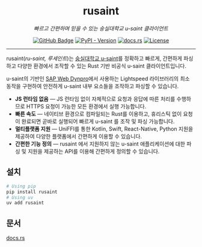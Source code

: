 <h1 align="center">rusaint</h1>
<p align="center" style="font-style: italic;">빠르고 간편하며 믿을 수 있는 숭실대학교 u-saint 클라이언트</p>
<p align="center">
    <a href="https://github.com/EATSTEAK/rusaint"><img alt="GitHub Badge" src="https://img.shields.io/badge/github-eatsteak/rusaint-8da0cb?style=for-the-badge&labelColor=555555&logo=github"></a>
    <a href="https://pypi.org/project/rusaint/"><img alt="PyPI - Version" src="https://img.shields.io/pypi/v/rusaint?style=for-the-badge&logo=pypi&color=3775A9"></a>
    <a href="https://docs.rs/rusaint"><img alt="docs.rs" src="https://img.shields.io/badge/docs.rs-rusaint-66c2a5?style=for-the-badge&labelColor=555555&logo=docs.rs"></a>
   <a href="https://github.com/EATSTEAK/rusaint/LICENSE.md"><img alt="License" src="https://img.shields.io/github/license/EATSTEAK/rusaint?style=for-the-badge"></a>
</p>

---

rusaint(_ru-saint, 루세인트_)는 [숭실대학교 u-saint](https://saint.ssu.ac.kr)를 정확하고 빠르게, 간편하게 파싱하고 다양한 환경에서 조작할 수 있는 Rust 기반 비공식
u-saint 클라이언트입니다.

u-saint의 기반인 [SAP Web Dynpro](https://en.wikipedia.org/wiki/Web_Dynpro)에서 사용하는 Lightspeed 라이브러리의 최소 동작을 구현하여 안전하게
u-saint 내부 요소들을 조작하고 파싱할 수 있습니다.

- **JS 런타임 없음** — JS 런타임 없이 자체적으로 요청과 응답에 따른 처리를 수행하므로 HTTPS 요청이 가능한 모든 환경에서 실행 가능합니다.
- **빠른 속도** — 네이티브 환경으로 컴파일되는 Rust를 이용하고, 휴리스틱 없이 요청이 완료되면 곧바로 실행되어 빠르게 u-saint 를 조작 및 파싱 가능합니다.
- **멀티플랫폼 지원** — UniFFI를 통한 Kotlin, Swift, React-Native, Python 지원을 제공하여 다양한 플랫폼에서 간편하게 이용할 수 있습니다.
- **간편한 기능 정의** — rusaint 에서 지원하지 않는 u-saint 애플리케이션에 대한 파싱 및 지원을 제공하는 API를 이용해 간편하게 정의할 수 있습니다.

## 설치

```bash
# Using pip
pip install rusaint
# Using uv
uv add rusaint
```

## 문서

[docs.rs](https://docs.rs/rusaint)
